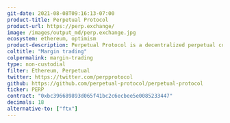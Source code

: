 ```yaml
---
git-date: 2021-08-08T09:16:13-07:00
product-title: Perpetual Protocol
product-url: https://perp.exchange/
image: /images/output_md/perp.exchange.jpg
ecosystem: ethereum, optimism
product-description: Perpetual Protocol is a decentralized perpetual contract protocol with virtual AMMs to provide guaranteed liquidity.
coltitle: "Margin trading"
colpermalink: margin-trading
type: non-custodial
filter: Ethereum, Perpetual
twitter: https://twitter.com/perpprotocol
github: https://github.com/perpetual-protocol/perpetual-protocol
ticker: PERP
contract: "0xbc396689893d065f41bc2c6ecbee5e0085233447"
decimals: 18
alternative-to: ["ftx"]
---
```

